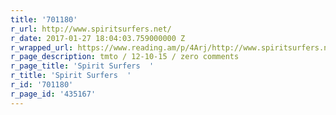 ```yaml
---
title: '701180'
r_url: http://www.spiritsurfers.net/
r_date: 2017-01-27 18:04:03.759000000 Z
r_wrapped_url: https://www.reading.am/p/4Arj/http://www.spiritsurfers.net/
r_page_description: tmto / 12-10-15 / zero comments
r_page_title: 'Spirit Surfers  '
r_title: 'Spirit Surfers  '
r_id: '701180'
r_page_id: '435167'
---
```


